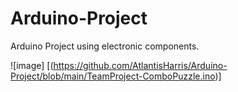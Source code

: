 # Arduino-Project
Arduino Project using electronic components. 

![image] [(https://github.com/AtlantisHarris/Arduino-Project/blob/main/TeamProject-ComboPuzzle.ino)]
